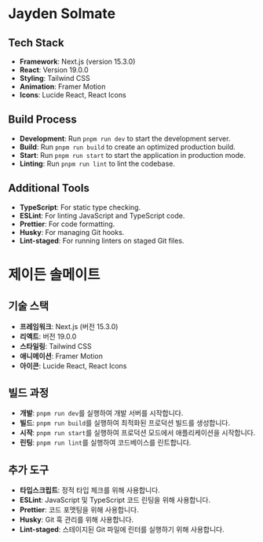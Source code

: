 # Jayden Solmate

## Tech Stack
- **Framework**: Next.js (version 15.3.0)
- **React**: Version 19.0.0
- **Styling**: Tailwind CSS
- **Animation**: Framer Motion
- **Icons**: Lucide React, React Icons

## Build Process
- **Development**: Run `pnpm run dev` to start the development server.
- **Build**: Run `pnpm run build` to create an optimized production build.
- **Start**: Run `pnpm run start` to start the application in production mode.
- **Linting**: Run `pnpm run lint` to lint the codebase.

## Additional Tools
- **TypeScript**: For static type checking.
- **ESLint**: For linting JavaScript and TypeScript code.
- **Prettier**: For code formatting.
- **Husky**: For managing Git hooks.
- **Lint-staged**: For running linters on staged Git files.

# 제이든 솔메이트

## 기술 스택
- **프레임워크**: Next.js (버전 15.3.0)
- **리액트**: 버전 19.0.0
- **스타일링**: Tailwind CSS
- **애니메이션**: Framer Motion
- **아이콘**: Lucide React, React Icons

## 빌드 과정
- **개발**: `pnpm run dev`를 실행하여 개발 서버를 시작합니다.
- **빌드**: `pnpm run build`를 실행하여 최적화된 프로덕션 빌드를 생성합니다.
- **시작**: `pnpm run start`를 실행하여 프로덕션 모드에서 애플리케이션을 시작합니다.
- **린팅**: `pnpm run lint`를 실행하여 코드베이스를 린트합니다.

## 추가 도구
- **타입스크립트**: 정적 타입 체크를 위해 사용합니다.
- **ESLint**: JavaScript 및 TypeScript 코드 린팅을 위해 사용합니다.
- **Prettier**: 코드 포맷팅을 위해 사용합니다.
- **Husky**: Git 훅 관리를 위해 사용합니다.
- **Lint-staged**: 스테이지된 Git 파일에 린터를 실행하기 위해 사용합니다.
